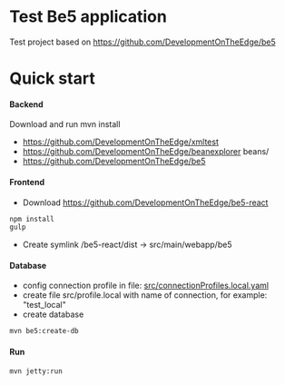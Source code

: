 # Test Be5 application

Test project based on https://github.com/DevelopmentOnTheEdge/be5

# Quick start

#### Backend
Download and run mvn install
- https://github.com/DevelopmentOnTheEdge/xmltest
- https://github.com/DevelopmentOnTheEdge/beanexplorer beans/
- https://github.com/DevelopmentOnTheEdge/be5

#### Frontend
- Download https://github.com/DevelopmentOnTheEdge/be5-react
```sh
npm install
gulp
```
- Create symlink /be5-react/dist -> src/main/webapp/be5

#### Database
- config connection profile in file: [src/connectionProfiles.local.yaml](https://github.com/QProgS/testBe5app/blob/master/src/connectionProfiles.local.yaml) 
- create file src/profile.local with name of connection, for example: "test_local"
- create database
```sh
mvn be5:create-db
```
#### Run
```sh
mvn jetty:run
```